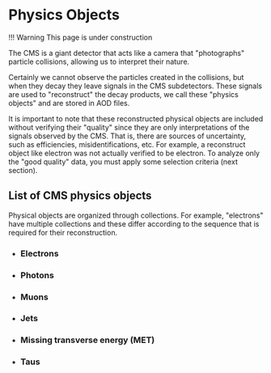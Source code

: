 # Physics Objects

!!! Warning
    This page is under construction
    
The CMS is a giant detector that acts like a camera that "photographs" particle collisions, allowing us to interpret their nature.

Certainly we cannot observe the particles created in the collisions, but when they decay they leave signals in the CMS subdetectors. These signals are used to "reconstruct" the decay products, we call these "physics objects" and are stored in AOD files.

It is important to note that these reconstructed physical objects are included without verifying their "quality" since they are only interpretations of the signals observed by the CMS. That is, there are sources of uncertainty, such as efficiencies, misidentifications, etc. For example, a reconstruct object like electron was not actually verified to be electron. To analyze only the "good quality" data, you must apply some selection criteria (next section).

## List of CMS physics objects 
Physical objects are organized through collections. For example, "electrons" have multiple collections and these differ according to the sequence that is required for their reconstruction.

- ### Electrons
- ### Photons 
- ### Muons
- ### Jets
- ### Missing transverse energy (MET)
- ### Taus
